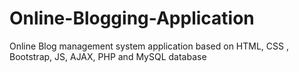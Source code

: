 # Online-Blogging-Application
Online Blog management system application based on HTML, CSS , Bootstrap, JS, AJAX, PHP and MySQL database
